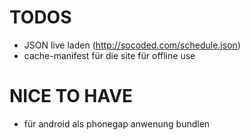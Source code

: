 # TODOS

* JSON live laden (http://socoded.com/schedule.json)
* cache-manifest für die site für offline use

# NICE TO HAVE

* für android als phonegap anwenung bundlen
